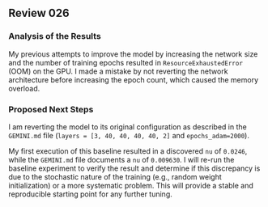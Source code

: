 ## Review 026

### Analysis of the Results

My previous attempts to improve the model by increasing the network size and the number of training epochs resulted in `ResourceExhaustedError` (OOM) on the GPU. I made a mistake by not reverting the network architecture before increasing the epoch count, which caused the memory overload.

### Proposed Next Steps

I am reverting the model to its original configuration as described in the `GEMINI.md` file (`layers = [3, 40, 40, 40, 40, 2]` and `epochs_adam=2000`). 

My first execution of this baseline resulted in a discovered `nu` of `0.0246`, while the `GEMINI.md` file documents a `nu` of `0.009630`. I will re-run the baseline experiment to verify the result and determine if this discrepancy is due to the stochastic nature of the training (e.g., random weight initialization) or a more systematic problem. This will provide a stable and reproducible starting point for any further tuning.
